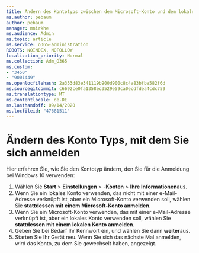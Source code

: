 ```yaml
---
title: Ändern des Kontotyps zwischen dem Microsoft-Konto und dem lokalen Konto
ms.author: pebaum
author: pebaum
manager: mnirkhe
ms.audience: Admin
ms.topic: article
ms.service: o365-administration
ROBOTS: NOINDEX, NOFOLLOW
localization_priority: Normal
ms.collection: Adm_O365
ms.custom:
- "3450"
- "9001449"
ms.openlocfilehash: 2a353d83e341119b900d900c8c4a83bfba582f6d
ms.sourcegitcommit: c6692ce0fa1358ec3529e59ca0ecdfdea4cdc759
ms.translationtype: MT
ms.contentlocale: de-DE
ms.lasthandoff: 09/14/2020
ms.locfileid: "47681511"
---
```

# <a name="change-the-account-type-that-you-sign-in-with"></a>Ändern des Konto Typs, mit dem Sie sich anmelden

Hier erfahren Sie, wie Sie den Kontotyp ändern, den Sie für die Anmeldung bei Windows 10 verwenden:

1. Wählen Sie **Start**  >  **Einstellungen**  >  -**Konten**  >  **Ihre Informationen**aus.
2. Wenn Sie ein lokales Konto verwenden, das nicht mit einer e-Mail-Adresse verknüpft ist, aber ein Microsoft-Konto verwenden soll, wählen Sie **stattdessen mit einem Microsoft-Konto anmelden**.
3. Wenn Sie ein Microsoft-Konto verwenden, das mit einer e-Mail-Adresse verknüpft ist, aber ein lokales Konto verwenden soll, wählen Sie **stattdessen mit einem lokalen Konto anmelden**.
4. Geben Sie bei Bedarf Ihr Kennwort ein, und wählen Sie dann **weiter**aus.
5. Starten Sie Ihr Gerät neu. Wenn Sie sich das nächste Mal anmelden, wird das Konto, zu dem Sie gewechselt haben, angezeigt.